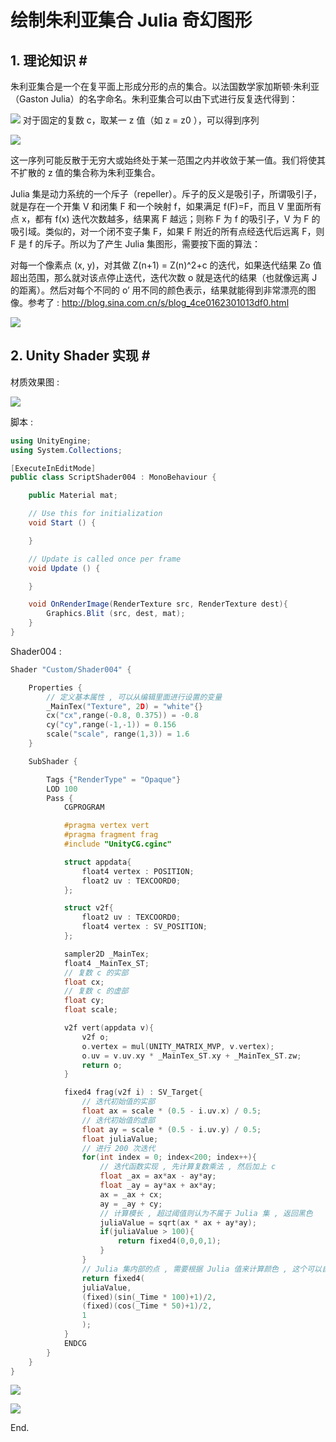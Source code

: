 # 绘制朱利亚集合 Julia 奇幻图形

## 1. 理论知识 # #

朱利亚集合是一个在复平面上形成分形的点的集合。以法国数学家加斯顿·朱利亚（Gaston Julia）的名字命名。朱利亚集合可以由下式进行反复迭代得到：

![](https://imgsa.baidu.com/baike/s%3D90/sign=3a36a0f5f51f3a295ec8d9ce99253428/ac4bd11373f08202eccd90144efbfbedab641bb9.jpg)  对于固定的复数 c，取某一 z 值（如 z = z0 ），可以得到序列

![](https://imgsa.baidu.com/baike/s%3D238/sign=8b4428235643fbf2c12ca120887eca1e/8435e5dde71190ef3bde9ff4cb1b9d16fdfa60f7.jpg)

这一序列可能反散于无穷大或始终处于某一范围之内并收敛于某一值。我们将使其不扩散的 z 值的集合称为朱利亚集合。

Julia 集是动力系统的一个斥子（repeller）。斥子的反义是吸引子，所谓吸引子，就是存在一个开集 V 和闭集 F 和一个映射 f，如果满足 f(F)=F，而且 V 里面所有点 x，都有 f(x) 迭代次数越多，结果离 F 越远；则称 F 为 f 的吸引子，V 为 F 的吸引域。类似的，对一个闭不变子集 F，如果 F 附近的所有点经迭代后远离 F，则 F 是 f 的斥子。所以为了产生 Julia 集图形，需要按下面的算法：

对每一个像素点 (x, y)，对其做 Z(n+1) = Z(n)^2+c 的迭代，如果迭代结果 Zo 值超出范围，那么就对该点停止迭代，迭代次数 o 就是迭代的结果（也就像远离 J 的距离）。然后对每个不同的 o’ 用不同的颜色表示，结果就能得到非常漂亮的图像。参考了 : <http://blog.sina.com.cn/s/blog_4ce0162301013df0.html>

![](http://s9.sinaimg.cn/middle/4ce01623gbfd07f66fbe8&690)

## 2. Unity Shader 实现 # #

材质效果图 :

![](http://ww2.sinaimg.cn/large/a53846c3gw1fbh0tyifsbg20aw05xjx7.gif)

脚本 :

```csharp
using UnityEngine;
using System.Collections;

[ExecuteInEditMode]
public class ScriptShader004 : MonoBehaviour {

	public Material mat;

	// Use this for initialization
	void Start () {

	}

	// Update is called once per frame
	void Update () {

	}

	void OnRenderImage(RenderTexture src, RenderTexture dest){
		Graphics.Blit (src, dest, mat);
	}
}
```

Shader004 :

```c
Shader "Custom/Shader004" {

	Properties {
		// 定义基本属性 , 可以从编辑里面进行设置的变量
		_MainTex("Texture", 2D) = "white"{}
		cx("cx",range(-0.8, 0.375)) = -0.8
		cy("cy",range(-1,-1)) = 0.156
		scale("scale", range(1,3)) = 1.6
	}

	SubShader {

		Tags {"RenderType" = "Opaque"}
		LOD 100
		Pass {
			CGPROGRAM

			#pragma vertex vert
			#pragma fragment frag
			#include "UnityCG.cginc"

			struct appdata{
				float4 vertex : POSITION;
				float2 uv : TEXCOORD0;
			};

			struct v2f{
				float2 uv : TEXCOORD0;
				float4 vertex : SV_POSITION;
			};

			sampler2D _MainTex;
			float4 _MainTex_ST;
			// 复数 c 的实部
			float cx;
			// 复数 c 的虚部
			float cy;
			float scale;

			v2f vert(appdata v){
				v2f o;
				o.vertex = mul(UNITY_MATRIX_MVP, v.vertex);
				o.uv = v.uv.xy * _MainTex_ST.xy + _MainTex_ST.zw;
				return o;
			}

			fixed4 frag(v2f i) : SV_Target{
				// 迭代初始值的实部
				float ax = scale * (0.5 - i.uv.x) / 0.5;
				// 迭代初始值的虚部
				float ay = scale * (0.5 - i.uv.y) / 0.5;
				float juliaValue;
				// 进行 200 次迭代
				for(int index = 0; index<200; index++){
					// 迭代函数实现 , 先计算复数乘法 , 然后加上 c
					float _ax = ax*ax - ay*ay;
					float _ay = ay*ax + ax*ay;
					ax = _ax + cx;
					ay = _ay + cy;
					// 计算模长 , 超过阈值则认为不属于 Julia 集 , 返回黑色
					juliaValue = sqrt(ax * ax + ay*ay);
					if(juliaValue > 100){
						return fixed4(0,0,0,1);
					}
				}
				// Julia 集内部的点 , 需要根据 Julia 值来计算颜色 , 这个可以自己设置颜色
				return fixed4(
				juliaValue,
				(fixed)(sin(_Time * 100)+1)/2,
				(fixed)(cos(_Time * 50)+1)/2,
				1
				);
			}
			ENDCG
		}
	}
}
```
![](http://ww4.sinaimg.cn/mw690/a53846c3gw1fbh16j8hfgg20aw05x0xz.gif)

![](http://ww3.sinaimg.cn/large/a53846c3gw1fbh1db9v4kg20aw05x4qp.gif)

End.
